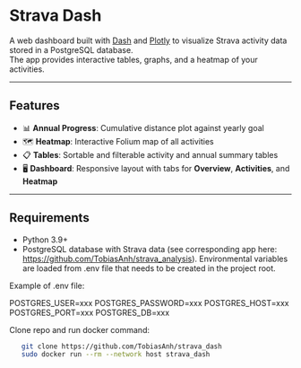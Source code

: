 # Strava Dash

A web dashboard built with [Dash](https://dash.plotly.com/) and [Plotly](https://plotly.com/python/) to visualize Strava activity data stored in a PostgreSQL database.  
The app provides interactive tables, graphs, and a heatmap of your activities.

---

## Features
- 📊 **Annual Progress**: Cumulative distance plot against yearly goal  
- 🗺️ **Heatmap**: Interactive Folium map of all activities  
- 📋 **Tables**: Sortable and filterable activity and annual summary tables  
- 🖥️ **Dashboard**: Responsive layout with tabs for **Overview**, **Activities**, and **Heatmap**

---

## Requirements
- Python 3.9+  
- PostgreSQL database with Strava data (see corresponding app here: https://github.com/TobiasAnh/strava_analysis). Environmental variables are loaded from .env file that needs to be created in the project root.

Example of .env file:

POSTGRES_USER=xxx
POSTGRES_PASSWORD=xxx
POSTGRES_HOST=xxx
POSTGRES_PORT=xxx
POSTGRES_DB=xxx 


Clone repo and run docker command:
```bash
   git clone https://github.com/TobiasAnh/strava_dash
   sudo docker run --rm --network host strava_dash
```